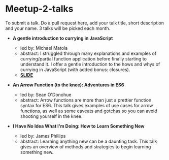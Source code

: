# Meetup-2-talks

To submit a talk. Do a pull request here, add your talk title, short description and your name. 3 talks will be picked each month.

- __A gentle introduction to currying in JavaScript__
  - led by: Michael Matola
  - abstract: I struggled through many explanations and examples of currying/partial function application before finally starting to understand it. I offer a gentle introduction to the hows and whys of currying in JavaScript (with added bonus: closures).
  - [**SLIDE**](blob/master/MikeMatolaMeetup2.md)

- __An Arrow Function (to the knee): Adventures in ES6__
  - led by: Sean O'Donohue
  - abstract: Arrow functions are more than just a prettier function syntax for ES6. This talk gives examples of use cases for arrow functions, as well as some caveats and gotchas so you can avoid shooting yourself in the knee.

- __I Have No Idea What I'm Doing: How to Learn Something New__
  - led by: James Phillips
  - abstract: Learning anything new can be a daunting task. This talk gives an overview of methods and strategies to begin learning something new.
